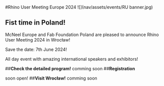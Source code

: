 








#Rhino User Meeting Europe 2024
![](nav/assets/events/RU banner.jpg)

## **Fist time in Poland!**

McNeel Europe and Fab Foundation Poland are pleased to announce Rhino User Meeting 2024 in Wrocław!

Save the date: 7th June 2024!

All day event with amazing international speakers and exhibitors!



##**Check the detailed program!**
comming soon
##**Registration**

soon open!
##**Visit Wrocław!**
comming soon
